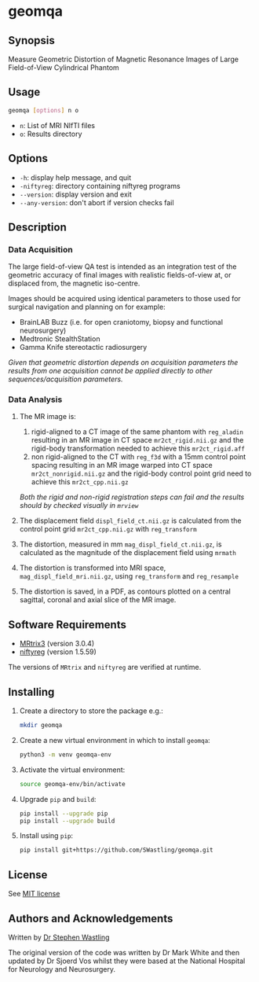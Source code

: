 # geomqa

## Synopsis
Measure Geometric Distortion of Magnetic Resonance Images of Large Field-of-View 
Cylindrical Phantom

## Usage

```bash
geomqa [options] n o
```
- `n`: List of MRI NIfTI files
- `o`: Results directory

## Options
- `-h`: display help message, and quit
- `-niftyreg`: directory containing niftyreg programs
- `--version`: display version and exit
- `--any-version`: don't abort if version checks fail 

## Description

### Data Acquisition
The large field-of-view QA test is intended as an integration test of the 
geometric accuracy of final images with realistic fields-of-view at, 
or displaced from, the magnetic iso-centre. 

Images should be acquired using identical parameters to those used for 
surgical navigation and planning on for example:
- BrainLAB Buzz (i.e. for open craniotomy, biopsy and functional neurosurgery)
- Medtronic StealthStation
- Gamma Knife stereotactic radiosurgery
 
_Given that geometric distortion depends on acquisition parameters the results 
from one acquisition cannot be applied directly to other sequences/acquisition 
parameters._ 

### Data Analysis
1. The MR image is:
   1. rigid-aligned to a CT image of the same phantom with `reg_aladin` resulting in
an MR image in CT space `mr2ct_rigid.nii.gz` and the rigid-body transformation 
needed to achieve this `mr2ct_rigid.aff`
   2. non rigid-aligned to the CT with `reg_f3d` with a 15mm control point spacing
resulting in an MR image warped into CT space `mr2ct_nonrigid.nii.gz` and the 
rigid-body control point grid need to achieve this `mr2ct_cpp.nii.gz`

    _Both the rigid and non-rigid registration steps can fail and the results should
    by checked visually in `mrview`_ 

2. The displacement field `displ_field_ct.nii.gz` is calculated from the control 
point grid `mr2ct_cpp.nii.gz` with `reg_transform`
  
3. The distortion, measured in mm `mag_displ_field_ct.nii.gz`, is calculated as the magnitude
 of the displacement field using `mrmath`

4. The distortion is transformed into MRI space, `mag_displ_field_mri.nii.gz`, using 
`reg_transform` and `reg_resample`

5. The distortion is saved, in a PDF, as contours plotted on a central sagittal, 
coronal and axial slice of the MR image.


## Software Requirements
- [MRtrix3](https://www.mrtrix.org/) (version 3.0.4)
- [niftyreg](https://github.com/KCL-BMEIS/niftyreg) (version 1.5.59)

The versions of `MRtrix` and  `niftyreg` are verified at runtime.

## Installing
1. Create a directory to store the package e.g.:

    ```bash
    mkdir geomqa
    ```

2. Create a new virtual environment in which to install `geomqa`:

    ```bash
    python3 -m venv geomqa-env
    ```
   
3. Activate the virtual environment:

    ```bash
    source geomqa-env/bin/activate
    ```

4. Upgrade `pip` and `build`:

    ```bash
    pip install --upgrade pip
    pip install --upgrade build
    ```

5. Install using `pip`:
    ```bash
    pip install git+https://github.com/SWastling/geomqa.git
    ```

## License
See [MIT license](./LICENSE)

## Authors and Acknowledgements
Written by [Dr Stephen Wastling](mailto:stephen.wastling@nhs.net) 

The original version of the code was written by Dr Mark White and then updated 
by Dr Sjoerd Vos whilst they were based at the National Hospital for 
Neurology and Neurosurgery.
